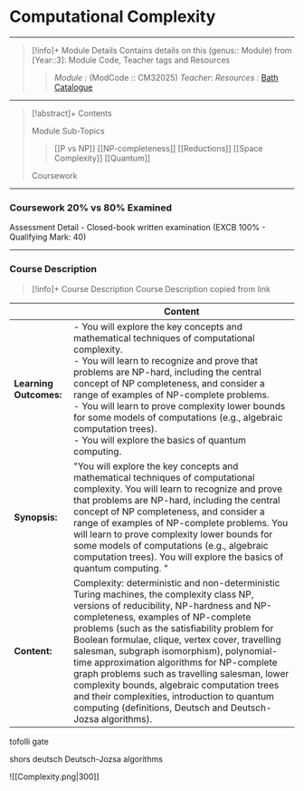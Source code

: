 # Computational Complexity
---
> [!info]+ Module Details
> Contains details on this (genus:: Module) from [Year::3]: Module Code, Teacher tags and Resources 
> > *Module :* (ModCode :: CM32025)
> > *Teacher*: 
> > *Resources :* [Bath Catalogue](https://www.bath.ac.uk/catalogues/2025-2026/cm/CM32025.html)

---
> [!abstract]+ Contents
> 
> Module Sub-Topics
> > [[P vs NP]]
> [[NP-completeness]]
> [[Reductions]]
> [[Space Complexity]]
> [[Quantum]]
> 
> Coursework

---
### Coursework 20% vs 80% Examined
Assessment Detail - Closed-book written examination (EXCB 100% - Qualifying Mark: 40) 

---
### Course Description

> [!info]+ Course Description
> Course Description copied from link 
> 
|   |  Content |
|---|---|
|**Learning Outcomes:**|- You will explore the key concepts and mathematical techniques of computational complexity.<br>- You will learn to recognize and prove that problems are NP-hard, including the central concept of NP completeness, and consider a range of examples of NP-complete problems.<br>- You will learn to prove complexity lower bounds for some models of computations (e.g., algebraic computation trees).<br>- You will explore the basics of quantum computing.|
|**Synopsis:**|"You will explore the key concepts and mathematical techniques of computational complexity. You will learn to recognize and prove that problems are NP-hard, including the central concept of NP completeness, and consider a range of examples of NP-complete problems. You will learn to prove complexity lower bounds for some models of computations (e.g., algebraic computation trees). You will explore the basics of quantum computing. "|
|**Content:**|Complexity: deterministic and non-deterministic Turing machines, the complexity class NP, versions of reducibility, NP-hardness and NP-completeness, examples of NP-complete problems (such as the satisfiability problem for Boolean formulae, clique, vertex cover, travelling salesman, subgraph isomorphism), polynomial-time approximation algorithms for NP-complete graph problems such as travelling salesman, lower complexity bounds, algebraic computation trees and their complexities, introduction to quantum computing (definitions, Deutsch and Deutsch-Jozsa algorithms).|

tofolli gate

shors 
deutsch
Deutsch-Jozsa algorithms

![[Complexity.png|300]]
